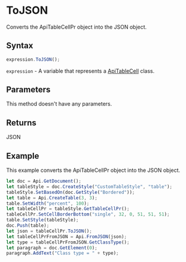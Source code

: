 # ToJSON

Converts the ApiTableCellPr object into the JSON object.

## Syntax

```javascript
expression.ToJSON();
```

`expression` - A variable that represents a [ApiTableCell](../ApiTableCell.md) class.

## Parameters

This method doesn't have any parameters.

## Returns

JSON

## Example

This example converts the ApiTableCellPr object into the JSON object.

```javascript
let doc = Api.GetDocument();
let tableStyle = doc.CreateStyle("CustomTableStyle", "table");
tableStyle.SetBasedOn(doc.GetStyle("Bordered"));
let table = Api.CreateTable(3, 3);
table.SetWidth("percent", 100);
let tableCellPr = tableStyle.GetTableCellPr();
tableCellPr.SetCellBorderBottom("single", 32, 0, 51, 51, 51);
table.SetStyle(tableStyle);
doc.Push(table);
let json = tableCellPr.ToJSON();
let tableCellPrFromJSON = Api.FromJSON(json);
let type = tableCellPrFromJSON.GetClassType();
let paragraph = doc.GetElement(0);
paragraph.AddText("Class type = " + type);
```
